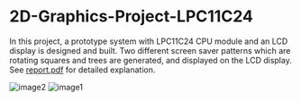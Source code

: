 # 2D-Graphics-Project-LPC11C24

In this project, a prototype system with LPC11C24 CPU module and an LCD display is designed and built. Two different screen saver patterns which are rotating squares and trees are generated, and displayed on the LCD display. See [report.pdf](https://github.com/Ezgii/2D-Graphics-Project-using-LPC11C24/blob/main/report.pdf) for detailed explanation.

![image2](https://user-images.githubusercontent.com/4748948/236649349-a7309faa-b49b-4184-9efc-c9bfde86f025.jpeg)
![image1](https://user-images.githubusercontent.com/4748948/236649348-c683ca73-f886-43af-9636-37a869f4d833.jpeg)

